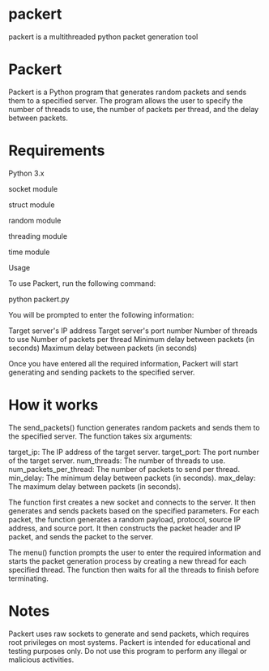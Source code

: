 # packert
packert is a multithreaded python packet generation tool

# Packert

Packert is a Python program that generates random packets and sends them to a specified server. The program allows the user to specify the number of threads to use, the number of packets per thread, and the delay between packets.

# Requirements

Python 3.x

socket module

struct module

random module

threading module

time module

Usage

To use Packert, run the following command:


python packert.py


You will be prompted to enter the following information:

Target server's IP address
Target server's port number
Number of threads to use
Number of packets per thread
Minimum delay between packets (in seconds)
Maximum delay between packets (in seconds)

Once you have entered all the required information, Packert will start generating and sending packets to the specified server.

# How it works

The send_packets() function generates random packets and sends them to the specified server. The function takes six arguments:

target_ip: The IP address of the target server.
target_port: The port number of the target server.
num_threads: The number of threads to use.
num_packets_per_thread: The number of packets to send per thread.
min_delay: The minimum delay between packets (in seconds).
max_delay: The maximum delay between packets (in seconds).

The function first creates a new socket and connects to the server. It then generates and sends packets based on the specified parameters. For each packet, the function generates a random payload, protocol, source IP address, and source port. It then constructs the packet header and IP packet, and sends the packet to the server.

The menu() function prompts the user to enter the required information and starts the packet generation process by creating a new thread for each specified thread. The function then waits for all the threads to finish before terminating.

# Notes
Packert uses raw sockets to generate and send packets, which requires root privileges on most systems.
Packert is intended for educational and testing purposes only. Do not use this program to perform any illegal or malicious activities.

